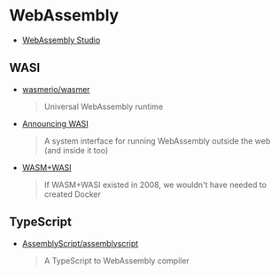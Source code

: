 # WebAssembly

- [WebAssembly Studio](https://webassembly.studio/)

## WASI

- [wasmerio/wasmer](https://github.com/wasmerio/wasmer)

  > Universal WebAssembly runtime

- [Announcing WASI](https://twitter.com/linclark/status/1110920999061594113)

  > A system interface for running WebAssembly outside the web (and inside it too)

- [WASM+WASI](https://twitter.com/solomonstre/status/1111004913222324225)

  > If WASM+WASI existed in 2008, we wouldn't have needed to created Docker

## TypeScript

- [AssemblyScript/assemblyscript](https://github.com/AssemblyScript/assemblyscript)
  > A TypeScript to WebAssembly compiler

